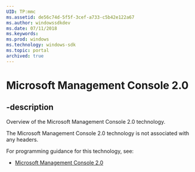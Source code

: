 ```yaml
---
UID: TP:mmc
ms.assetid: de56c74d-5f5f-3cef-a733-c5b42e122a67
ms.author: windowssdkdev
ms.date: 07/11/2018
ms.keywords: 
ms.prod: windows
ms.technology: windows-sdk
ms.topic: portal
archived: true
---
```


# Microsoft Management Console 2.0

## -description

Overview of the Microsoft Management Console 2.0 technology.

The Microsoft Management Console 2.0 technology is not associated with any headers.

For programming guidance for this technology, see:
* [Microsoft Management Console 2.0](/previous-versions/windows/desktop/mmc)

